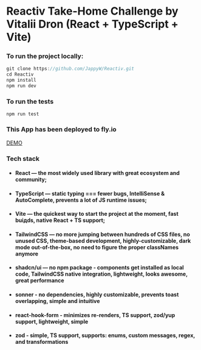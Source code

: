 # Reactiv Take-Home Challenge by Vitalii Dron (React + TypeScript + Vite)

### To run the project locally:

```js
git clone https://github.com/JappyW/Reactiv.git
cd Reactiv
npm install
npm run dev
```

### To run the tests

```
npm run test
```

### This App has been deployed to fly.io

[DEMO](https://reactiv.fly.dev/)

### Tech stack

- #### React — the most widely used library with great ecosystem and community;
- #### TypeScript — static typing === fewer bugs, IntelliSense & AutoComplete, prevents a lot of JS runtime issues;
- #### Vite — the quickest way to start the project at the moment, fast buiдds, native React + TS support;
- #### TailwindCSS — no more jumping between hundreds of CSS files, no unused CSS, theme-based development, highly-customizable, dark mode out-of-the-box, no need to figure the proper classNames anymore
- #### shadcn/ui — no npm package - components get installed as local code, TailwindCSS native integration, lightweight, looks awesome, great performance
- #### sonner - no dependencies, highly customizable, prevents toast overlapping, simple and intuitive
- #### react-hook-form - minimizes re-renders, TS support, zod/yup support, lightweight, simple
- #### zod - simple, TS support, supports: enums, custom messages, regex, and transformations
